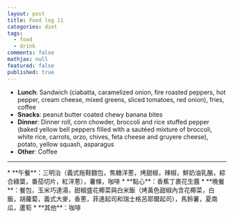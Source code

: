 ```yaml
---
layout: post
title: Food log 11
categories: diet
tags: 
  - food
  - drink
comments: false
mathjax: null
featured: false
published: true
---
```


* **Lunch**: Sandwich (ciabatta, caramelized onion, fire roasted peppers, hot pepper, cream cheese, mixed greens, sliced tomatoes, red onion), fries, coffee
* **Snacks**: peanut butter coated chewy banana bites
* **Dinner**: Dinner roll, corn chowder, broccoli and rice stuffed pepper (baked yellow bell peppers filled with a sautéed mixture of broccoli, white rice, carrots, orzo, chives, feta cheese and gruyere cheese), potato, yellow squash, asparagus 
* **Other**: Coffee
<hr>
* **午餐**：三明治（義式拖鞋麵包，焦糖洋蔥，烤甜椒，辣椒，鮮奶油乳酪，綜合綠葉，番茄切片，紅洋蔥），薯條，咖啡
* **點心**：香蕉丁裹花生醬
* **晚餐**：餐包，玉米巧達湯，甜椒盛花椰菜與白米飯（烤黃色甜椒內含花椰菜，白飯，胡蘿蔔，義式大麥，香蔥，菲達起司和瑞士格呂耶爾起司），馬鈴薯，夏南瓜，蘆筍
* **其他**：咖啡

